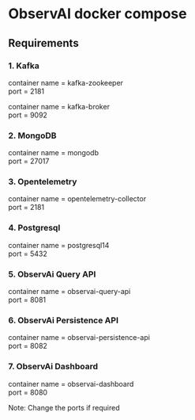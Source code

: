 
# ObservAI docker compose

## Requirements

### 1. Kafka

  container name = kafka-zookeeper       \
  port           = 2181

  container name = kafka-broker          \
  port           = 9092


### 2. MongoDB

  container name = mongodb                \
  port           = 27017


### 3. Opentelemetry

  container name = opentelemetry-collector        \
  port           = 2181

### 4. Postgresql

  container name = postgresql14        \
  port           = 5432

### 5. ObservAi Query API

  container name = observai-query-api        \
  port           = 8081

### 6. ObservAi Persistence API

  container name = observai-persistence-api        \
  port           = 8082

### 7. ObservAi Dashboard

  container name = observai-dashboard        \
  port           = 8080



  Note: Change the ports if required